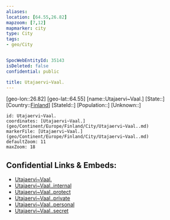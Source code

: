 ```yaml
---
aliases: 
location: [64.55,26.82]
mapzoom: [7,12] 
mapmarker: city 
type: City
tags:
- geo/City


SpocWebEntityId: 35143
isDeleted: false
confidential: public

title: Utajaervi~Vaal.
---
```

[geo-lon::26.82]
[geo-lat::64.55]
[name::Utajaervi~Vaal.]
[State::]
[Country::[Finland](geo/Continent/Europe/Finland.md)]
[StateId::]
[Population::]
[Unknown::]


```leaflet
id: Utajaervi~Vaal.
coordinates: [Utajaervi~Vaal.](geo/Continent/Europe/Finland/City/Utajaervi~Vaal..md)
markerFile: [Utajaervi~Vaal.](geo/Continent/Europe/Finland/City/Utajaervi~Vaal..md)
defaultZoom: 11 
maxZoom: 18
```


## Confidential Links & Embeds: 
- [Utajaervi~Vaal.](../../../../../../_public/geo/Continent/Europe/Finland/City/Utajaervi~Vaal..md) 
- [Utajaervi~Vaal..internal](../../../../../../_internal/geo/Continent/Europe/Finland/City/Utajaervi~Vaal..internal.md) 
- [Utajaervi~Vaal..protect](../../../../../../_protect/geo/Continent/Europe/Finland/City/Utajaervi~Vaal..protect.md) 
- [Utajaervi~Vaal..private](../../../../../../_private/geo/Continent/Europe/Finland/City/Utajaervi~Vaal..private.md) 
- [Utajaervi~Vaal..personal](../../../../../../_personal/geo/Continent/Europe/Finland/City/Utajaervi~Vaal..personal.md) 
- [Utajaervi~Vaal..secret](../../../../../../_secret/geo/Continent/Europe/Finland/City/Utajaervi~Vaal..secret.md) 
